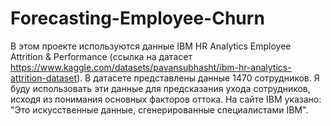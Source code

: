# Forecasting-Employee-Churn
В этом проекте используются данные IBM HR Analytics Employee Attrition & Performance (ссылка на датасет https://www.kaggle.com/datasets/pavansubhasht/ibm-hr-analytics-attrition-dataset). 
В датасете представлены данные 1470 сотрудников. Я буду использовать эти данные для предсказания ухода сотрудников, исходя из понимания основных факторов оттока.
На сайте IBM указано: "Это искусственные данные, сгенерированные специалистами IBM".
